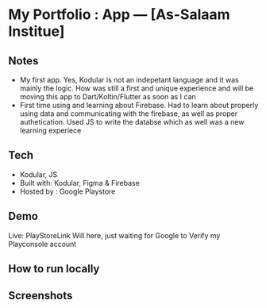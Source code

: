 # My Portfolio : App — [As-Salaam Institue]

## Notes
- My first app. Yes, Kodular is not an indepetant language and it was mainly the logic. How was still a first and unique experience and will be moving this app to Dart/Koltin/Flutter as soon as I can
- First time using and learning about Firebase. Had to learn about properly using data and communicating with the firebase, as well as proper authetication. Used JS to write the databse which as well was a new learning experiece 

## Tech
- Kodular, JS
- Built with: Kodular, Figma & Firebase
- Hosted by : Google Playstore

## Demo
Live: PlayStoreLink Will here, just waiting for Google to Verify my Playconsole account


## How to run locally


## Screenshots

